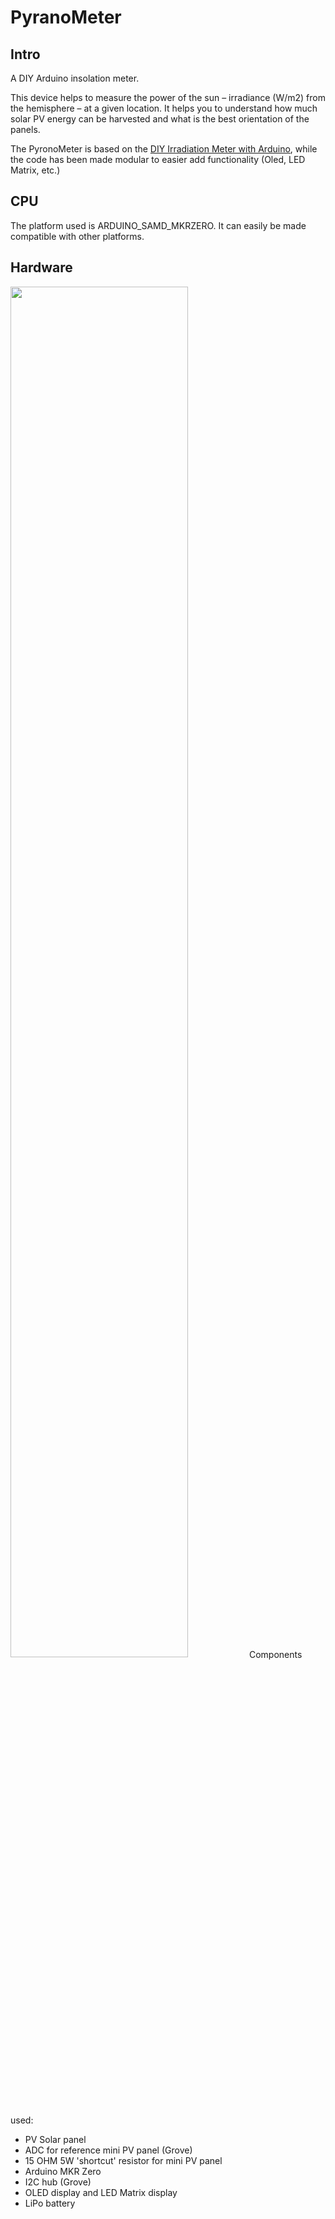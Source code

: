 # PyranoMeter

## Intro

A DIY Arduino insolation meter.
 
This device helps to measure the power of the sun – irradiance (W/m2) from the
hemisphere – at a given location. It helps you to understand how much solar PV
energy can be harvested and what is the best orientation of the panels.

The PyronoMeter is based on the [DIY Irradiation Meter with Arduino](https://solarduino.com/diy-irradiation-meter-with-arduino/), while the code has been made modular to easier add functionality (Oled, LED Matrix, etc.)

## CPU

The platform used is ARDUINO_SAMD_MKRZERO. It can easily be made compatible with other platforms.

## Hardware

<img src="https://elektropionir.rs/wp-content/uploads/2022/10/pyranometer-web-768x1024.jpg" width=75% height=75%>
Components used:

* PV Solar panel
* ADC for reference mini PV panel (Grove)
* 15 OHM 5W 'shortcut' resistor for mini PV panel
* Arduino MKR Zero
* I2C hub (Grove)
* OLED display and LED Matrix display
* LiPo battery

